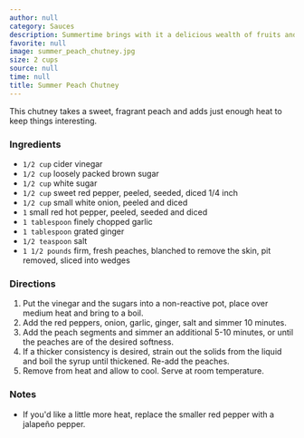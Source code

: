 ```yaml
---
author: null
category: Sauces
description: Summertime brings with it a delicious wealth of fruits and vegetables.
favorite: null
image: summer_peach_chutney.jpg
size: 2 cups
source: null
time: null
title: Summer Peach Chutney
---
```


This chutney takes a sweet, fragrant peach and adds just enough heat to keep things interesting.

### Ingredients

* `1/2 cup` cider vinegar
* `1/2 cup` loosely packed brown sugar
* `1/2 cup` white sugar
* `1/2 cup` sweet red pepper, peeled, seeded, diced 1/4 inch
* `1/2 cup` small white onion, peeled and diced
* `1` small red hot pepper, peeled, seeded and diced
* `1 tablespoon` finely chopped garlic
* `1 tablespoon` grated ginger
* `1/2 teaspoon` salt
* `1 1/2 pounds` firm, fresh peaches, blanched to remove the skin, pit removed, sliced into wedges

### Directions

1. Put the vinegar and the sugars into a non-reactive pot, place over medium heat and bring to a boil.
2. Add the red peppers, onion, garlic, ginger, salt and simmer 10 minutes.
3. Add the peach segments and simmer an additional 5-10 minutes, or until the peaches are of the desired softness.
4. If a thicker consistency is desired, strain out the solids from the liquid and boil the syrup until thickened. Re-add the peaches.
5. Remove from heat and allow to cool. Serve at room temperature.

### Notes

- If you'd like a little more heat, replace the smaller red pepper with a jalapeño pepper.
